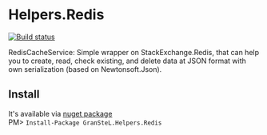 # Helpers.Redis
[![Build status](https://ci.appveyor.com/api/projects/status/scnpxtc7itofgyy2?svg=true)](https://ci.appveyor.com/project/granstel/helpers-redis)

RedisCacheService:
Simple wrapper on StackExchange.Redis, that can help you to create, read, check existing, and delete data at JSON format with own serialization (based on Newtonsoft.Json).

Install
-------
It's available via [nuget package](https://www.nuget.org/packages/GranSteL.Helpers.Redis/)  
PM> `Install-Package GranSteL.Helpers.Redis`
